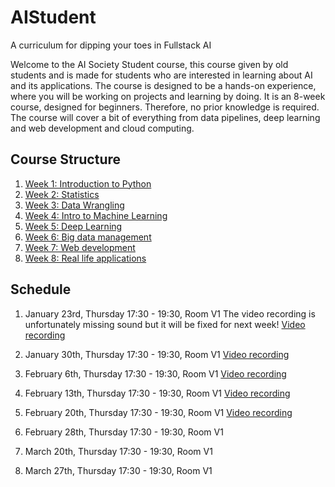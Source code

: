 # AIStudent
A curriculum for dipping your toes in Fullstack AI

Welcome to the AI Society Student course, this course given by old students and is made for students who are interested in learning about AI and its applications. The course is designed to be a hands-on experience, where you will be working on projects and learning by doing. It is an 8-week course, designed for beginners. Therefore, no prior knowledge is required. The course will cover a bit of everything from data pipelines, deep learning and web development and cloud computing.

## Course Structure

1. [Week 1: Introduction to Python](./Week_1)
2. [Week 2: Statistics](./Week_2)
3. [Week 3: Data Wrangling](./Week_3)
4. [Week 4: Intro to Machine Learning](./Week_4)
5. [Week 5: Deep Learning](./Week_5)
6. [Week 6: Big data management](./Week_6)
7. [Week 7: Web development](./Week_7)
8. [Week 8: Real life applications](./Week_8)

## Schedule
1. January 23rd, Thursday 17:30 - 19:30, Room V1
The video recording is unfortunately missing sound but it will be fixed for next week!
[Video recording](https://drive.google.com/file/d/1akgZu35ihLsbKfXO_S2ZLDE485uBKJDx/view?usp=sharing)
2. January 30th, Thursday 17:30 - 19:30, Room V1
[Video recording](https://drive.google.com/file/d/1njewMOkq7vgHjy18Nopfx2vb14DRTVP5/view?usp=sharing)
3. February 6th, Thursday 17:30 - 19:30, Room V1
[Video recording](https://drive.google.com/file/d/1hzUHHiRbxsS1hx7XDvcsysTQkqhZ0xZ6/view?usp=sharing)
4. February 13th, Thursday 17:30 - 19:30, Room V1
[Video recording](https://drive.google.com/file/d/1F-9pmiMgjeiJ9_-wMY7i9wrKldQpSVwr/view?usp=sharing)
5. February 20th, Thursday 17:30 - 19:30, Room V1
[Video recording](https://drive.google.com/file/d/1BNlfeUzznGwxxqCnyE-TVqgnNA8QbNZE/view?usp=sharing)
6. February 28th, Thursday 17:30 - 19:30, Room V1

7. March 20th, Thursday 17:30 - 19:30, Room V1
8. March 27th, Thursday 17:30 - 19:30, Room V1

